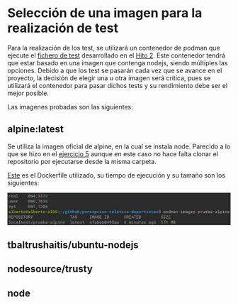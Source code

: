 # Selección de una imagen para la realización de test
Para la realización de los test, se utilizará un contenedor de podman que ejecute el [fichero de test]() desarrollado en el [Hito 2](https://github.com/AlbertoLejarraga/percepcion-relativa-deportistas/milestone/2?closed=1). Este contenedor tendrá que estar basado en una imagen que contenga nodejs, siendo múltiples las opciones. Debido a que los test se pasarán cada vez que se avance en el proyecto, la decisión de elegir una u otra imagen será crítica, pues se utilizará el contenedor para pasar dichos tests y su rendimiento debe ser el mejor posible.

Las imagenes probadas son las siguientes:

## alpine:latest
Se utiliza la imagen oficial de alpine, en la cual se instala node. Parecido a lo que se hizo en el [ejercicio 5](https://github.com/AlbertoLejarraga/Autoevaluacion-IV-2020/tree/main/Semana%204-Contenedores/Ejercicio%205) aunque en este caso no hace falta clonar el repositorio por ejecutarse desde la misma carpeta.

[Este](https://github.com/AlbertoLejarraga/percepcion-relativa-deportistas/commit/54eafb00f9eb9907cfd7ae2697d5d22dea78aff0) es el Dockerfile utilizado, su tiempo de ejecución y su tamaño son los siguientes:

![alpine](https://github.com/AlbertoLejarraga/percepcion-relativa-deportistas/blob/master/docs/eleccionImagenDockerTest/img/alpine.png)

## tbaltrushaitis/ubuntu-nodejs

## nodesource/trusty

## node
